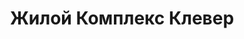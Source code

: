 ---
title: 'Жилой Комплекс Клевер'
description: 'Ведутся работы по строительству 2 последних домов района, успевайте купить квартиру по выгодным ценам.'
image: '/public/ЖК Клевер/квартал 5.1/image-2.webp'
---